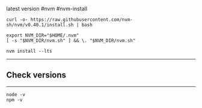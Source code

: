latest version #nvm #nvm-install

```shell
curl -o- https://raw.githubusercontent.com/nvm-sh/nvm/v0.40.1/install.sh | bash
```

```shell
export NVM_DIR="$HOME/.nvm"
[ -s "$NVM_DIR/nvm.sh" ] && \. "$NVM_DIR/nvm.sh"
```

```shell
nvm install --lts
```
---

## Check versions
---
```shell
node -v
npm -v
```
